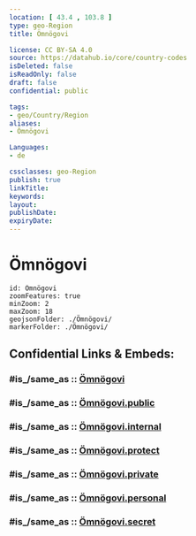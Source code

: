 ```yaml
---
location: [ 43.4 , 103.8 ] 
type: geo-Region
title: Ömnögovi

license: CC BY-SA 4.0
source: https://datahub.io/core/country-codes
isDeleted: false
isReadOnly: false
draft: false
confidential: public

tags:
- geo/Country/Region
aliases:
- Ömnögovi

Languages:
- de

cssclasses: geo-Region
publish: true
linkTitle: 
keywords: 
layout: 
publishDate: 
expiryDate: 
---
```


# Ömnögovi

```leaflet
id: Ömnögovi
zoomFeatures: true 
minZoom: 2 
maxZoom: 18
geojsonFolder: ./Ömnögovi/
markerFolder: ./Ömnögovi/
```


## Confidential Links & Embeds: 

### #is_/same_as :: [Ömnögovi](/_Standards/Earth/Continent/Asia/Asia~East/Mongolia/Provinces~Mongolia/Ömnögovi.md) 

### #is_/same_as :: [Ömnögovi.public](/_public/Earth/Continent/Asia/Asia~East/Mongolia/Provinces~Mongolia/Ömnögovi.public.md) 

### #is_/same_as :: [Ömnögovi.internal](/_internal/Earth/Continent/Asia/Asia~East/Mongolia/Provinces~Mongolia/Ömnögovi.internal.md) 

### #is_/same_as :: [Ömnögovi.protect](/_protect/Earth/Continent/Asia/Asia~East/Mongolia/Provinces~Mongolia/Ömnögovi.protect.md) 

### #is_/same_as :: [Ömnögovi.private](/_private/Earth/Continent/Asia/Asia~East/Mongolia/Provinces~Mongolia/Ömnögovi.private.md) 

### #is_/same_as :: [Ömnögovi.personal](/_personal/Earth/Continent/Asia/Asia~East/Mongolia/Provinces~Mongolia/Ömnögovi.personal.md) 

### #is_/same_as :: [Ömnögovi.secret](/_secret/Earth/Continent/Asia/Asia~East/Mongolia/Provinces~Mongolia/Ömnögovi.secret.md)

